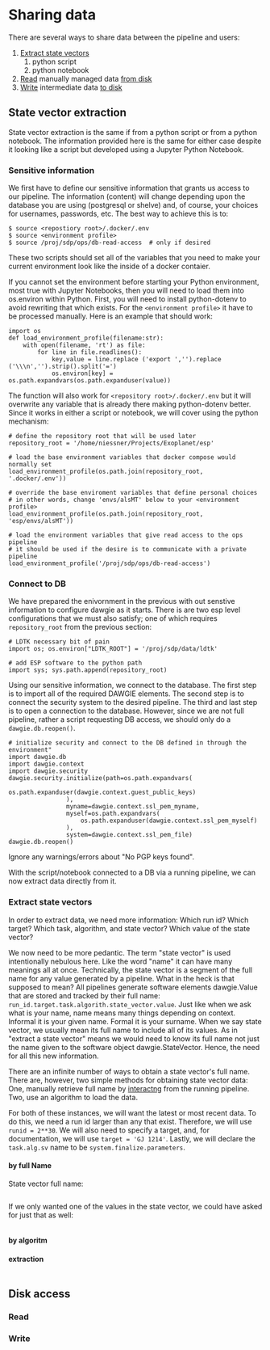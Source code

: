 # Sharing data

There are several ways to share data between the pipeline and users:
1. [Extract state vectors](#state-vector-extraction)
    1. python script
    1. python notebook
1. [Read](#read) manually managed data [from disk](#disk-access)
1. [Write](#write) intermediate data [to disk](#disk-access)

## State vector extraction

State vector extraction is the same if from a python script or from a python notebook. The information provided here is the same for either case despite it looking like a script but developed using a Jupyter Python Notebook.

### Sensitive information

We first have to define our sensitive information that grants us access to our pipeline. The information (content) will change depending upon the database you are using (postgresql or shelve) and, of course, your choices for usernames, passwords, etc. The best way to achieve this is to:
```
$ source <repostiory root>/.docker/.env
$ source <environment profile>
$ source /proj/sdp/ops/db-read-access  # only if desired
```

These two scripts should set all of the variables that you need to make your current environment look like the inside of a docker contaier.

If you cannot set the environment before starting your Python environment, most true with Jupyter Notebooks, then you will need to load them into os.environ within Python. First, you will need to install python-dotenv to avoid rewriting that which exists. For the `<environment profile>` it have to be processed manually. Here is an example that should work:
```
import os
def load_environment_profile(filename:str):
    with open(filename, 'rt') as file:
        for line in file.readlines():
            key,value = line.replace ('export ','').replace ('\\\n','').strip().split('=')
            os.environ[key] = os.path.expandvars(os.path.expanduser(value))
```

The function will also work for `<repository root>/.docker/.env` but it will overwrite any variable that is already there making python-dotenv better. Since it works in either a script or notebook, we will cover using the python mechanism:
```
# define the repository root that will be used later
repository_root = '/home/niessner/Projects/Exoplanet/esp'

# load the base environment variables that docker compose would normally set
load_environment_profile(os.path.join(repository_root, '.docker/.env'))

# override the base enviroment variables that define personal choices
# in other words, change 'envs/alsMT' below to your <environment profile>
load_environment_profile(os.path.join(repository_root, 'esp/envs/alsMT'))

# load the environment variables that give read access to the ops pipeline
# it should be used if the desire is to communicate with a private pipeline
load_environment_profile('/proj/sdp/ops/db-read-access')
```

### Connect to DB

We have prepared the enivornment in the previous with out senstive information to configure dawgie as it starts. There is are two esp level configurations that we must also satisfy; one of which requires `repository_root` from the previous section:
```
# LDTK necessary bit of pain
import os; os.environ["LDTK_ROOT"] = '/proj/sdp/data/ldtk'

# add ESP software to the python path
import sys; sys.path.append(repository_root)
```

Using our sensitive information, we connect to the database. The first step is to import all of the required DAWGIE elements. The second step is to connect the security system to the desired pipeline. The third and last step is to open a connection to the database. However, since we are not full pipeline, rather a script requesting DB access, we should only do a `dawgie.db.reopen()`.

```
# initialize security and connect to the DB defined in through the environment"
import dawgie.db
import dawgie.context
import dawgie.security
dawgie.security.initialize(path=os.path.expandvars(
                    os.path.expanduser(dawgie.context.guest_public_keys)
                ),
                myname=dawgie.context.ssl_pem_myname,
                myself=os.path.expandvars(
                    os.path.expanduser(dawgie.context.ssl_pem_myself)
                ),
                system=dawgie.context.ssl_pem_file)
dawgie.db.reopen()
```

Ignore any warnings/errors about "No PGP keys found".

With the script/notebook connected to a DB via a running pipeline, we can now extract data directly from it.

### Extract state vectors

In order to extract data, we need more information: Which run id? Which target? Which task, algorithm, and state vector? Which value of the state vector?

We now need to be more pedantic. The term "state vector" is used intentionally nebulous here. Like the word "name" it can have many meanings all at once. Technically, the state vector is a segment of the full name for any value generated by a pipeline. What in the heck is that supposed to mean? All pipelines generate software elements dawgie.Value that are stored and tracked by their full name: `run_id.target.task.algorith.state_vector.value`. Just like when we ask what is your name, name means many things depending on context. Informal it is your given name. Formal it is your surname. When we say state vector, we usually mean its full name to include all of its values. As in "extract a state vector" means we would need to know its full name not just the name given to the software object dawgie.StateVector. Hence, the need for all this new information.

There are an infinite number of ways to obtain a state vector's full name. There are, however, two simple methods for obtaining state vector data: One, manually retrieve full name by [interactng](../interact#Database) from the running pipeline. Two, use an algorithm to load the data.

For both of these instances, we will want the latest or most recent data. To do this, we need a run id larger than any that exist. Therefore, we will use `runid = 2**30`. We will also need to specify a target, and, for documentation, we will use `target = 'GJ 1214'`. Lastly, we will declare the `task.alg.sv` name to be `system.finalize.parameters`.

#### by full Name

State vector full name:
```
```

If we only wanted one of the values in the state vector, we could have asked for just that as well:
```
```

#### by algoritm

#### extraction


```
```


## Disk access

### Read
### Write
